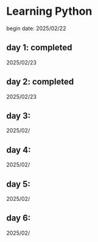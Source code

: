 # Learning Python
begin date: 2025/02/22
## day 1: completed
2025/02/23
## day 2: completed
2025/02/23
## day 3: 
2025/02/
## day 4: 
2025/02/
## day 5: 
2025/02/
## day 6: 
2025/02/